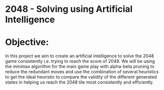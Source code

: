 # 2048 - Solving using Artificial Intelligence
# Objective:
In this project we aim to create an artificial intelligence to solve the 2048 game consistently i.e. trying to reach the score of 2048. We will be using the minimax algorithm for the main game play with alpha-beta pruning to reduce the redundant moves and use the combination of several heuristics to get the ideal heuristic to compare the validity of the different generated states in helping us reach the 2048 tile most consistently and efficiently.
